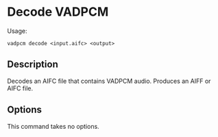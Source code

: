 # Decode VADPCM

Usage:

```
vadpcm decode <input.aifc> <output>
```

## Description

Decodes an AIFC file that contains VADPCM audio. Produces an AIFF or AIFC file.

## Options

This command takes no options.
